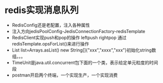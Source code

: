 # redis实现消息队列
- RedisConfig还是老配置，注入各种属性 
- 注入方向jedisPoolConfig-JedisConnectionFactory-redisTemplate
- RedisClient实现push和pop的操作 leftpush rightpop 通过redisTemplate.opsForList()来进行操作
- List<String> list=Arrays.asList() new String[]{"xxx","xxxx","xxx"}初始化string数组。。。
- TimeUnit是java.util.concurrent包下面的一个类，表示给定单元粒度的时间段
- postman开启两个终端，一个实现生产，一个实现消费

